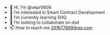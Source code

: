 - 👋 Hi, I’m @vepr0608
- 👀 I’m interested in Smart Contract Development
- 🌱 I’m currently learning SHQ
- 💞️ I’m looking to collaborate on dsd
- 📫 How to reach me 291677899@qq.com

<!---
vepr0608/vepr0608 is a ✨ special ✨ repository because its `README.md` (this file) appears on your GitHub profile.
You can click the Preview link to take a look at your changes.
--->

